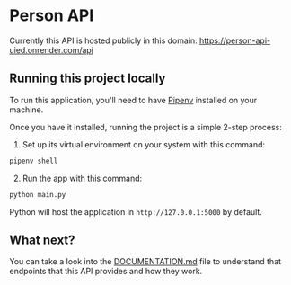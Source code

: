 # Person API

Currently this API is hosted publicly in this domain: https://person-api-uied.onrender.com/api

## Running this project locally

To run this application, you'll need to have [Pipenv](https://pipenv.pypa.io/en/latest/installation/) installed on your machine.

Once you have it installed, running the project is a simple 2-step process:

1. Set up its virtual environment on your system with this command:

```bash
pipenv shell
```

2. Run the app with this command:

```bash
python main.py
```

Python will host the application in `http://127.0.0.1:5000` by default.

## What next?

You can take a look into the [DOCUMENTATION.md](/DOCUMENTATION.md) file to understand that endpoints that this API provides and how they work.

